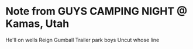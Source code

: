 # Note from GUYS CAMPING NIGHT @ Kamas, Utah

He'll on wells
Reign
Gumball
Trailer park boys
Uncut whose line
